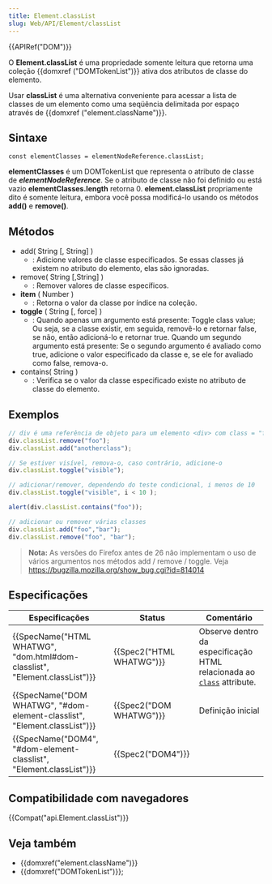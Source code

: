 ```yaml
---
title: Element.classList
slug: Web/API/Element/classList
---
```


{{APIRef("DOM")}}

O **Element.classList** é uma propriedade somente leitura que retorna uma coleção {{domxref ("DOMTokenList")}} ativa dos atributos de classe do elemento.

Usar **classList** é uma alternativa conveniente para acessar a lista de classes de um elemento como uma seqüência delimitada por espaço através de {{domxref ("element.className")}}.

## Sintaxe

```
const elementClasses = elementNodeReference.classList;
```

**elementClasses** é um DOMTokenList que representa o atributo de classe de **_elementNodeReference_**. Se o atributo de classe não foi definido ou está vazio **elementClasses.length** retorna 0. **element.classList** propriamente dito é somente leitura, embora você possa modificá-lo usando os métodos **add()** e **remove()**.

## Métodos

- add( String \[, String] )
  - : Adicione valores de classe especificados. Se essas classes já existem no atributo do elemento, elas são ignoradas.
- remove( String \[,String] )
  - : Remover valores de classe específicos.
- **item** ( Number )
  - : Retorna o valor da classe por índice na coleção.
- **toggle** ( String \[, force] )
  - : Quando apenas um argumento está presente: Toggle class value; Ou seja, se a classe existir, em seguida, removê-lo e retornar false, se não, então adicioná-lo e retornar true.
    Quando um segundo argumento está presente: Se o segundo argumento é avaliado como true, adicione o valor especificado da classe e, se ele for avaliado como false, remova-o.
- contains( String )
  - : Verifica se o valor da classe especificado existe no atributo de classe do elemento.

## Exemplos

```js
// div é uma referência de objeto para um elemento <div> com class = "foo bar"
div.classList.remove("foo");
div.classList.add("anotherclass");

// Se estiver visível, remova-o, caso contrário, adicione-o
div.classList.toggle("visible");

// adicionar/remover, dependendo do teste condicional, i menos de 10
div.classList.toggle("visible", i < 10 );

alert(div.classList.contains("foo"));

// adicionar ou remover várias classes
div.classList.add("foo","bar");
div.classList.remove("foo", "bar");
```

> **Nota:** As versões do Firefox antes de 26 não implementam o uso de vários argumentos nos métodos add / remove / toggle. Veja <https://bugzilla.mozilla.org/show_bug.cgi?id=814014>

## Especificações

| Especificações                                                                                       | Status                           | Comentário                                                                                      |
| ---------------------------------------------------------------------------------------------------- | -------------------------------- | ----------------------------------------------------------------------------------------------- |
| {{SpecName("HTML WHATWG", "dom.html#dom-classlist", "Element.classList")}} | {{Spec2("HTML WHATWG")}} | Observe dentro da especificação HTML relacionada ao [`class`](/pt-BR/docs/Web/HTML/Global_attributes#class) attribute. |
| {{SpecName("DOM WHATWG", "#dom-element-classlist", "Element.classList")}}     | {{Spec2("DOM WHATWG")}} | Definição inicial                                                                               |
| {{SpecName("DOM4", "#dom-element-classlist", "Element.classList")}}             | {{Spec2("DOM4")}}         |                                                                                                 |

## Compatibilidade com navegadores

{{Compat("api.Element.classList")}}

## Veja também

- {{domxref("element.className")}}
- {{domxref("DOMTokenList")}};

